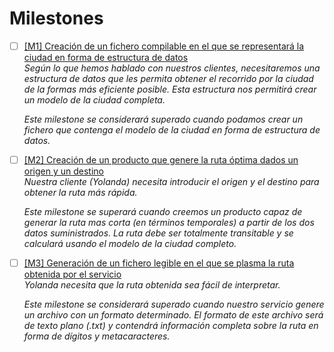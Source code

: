 
# Milestones  
- [ ] [[M1] Creación de un fichero compilable en el que se representará la ciudad en forma de estructura de datos](https://github.com/pedromarting3/OnTime/milestone/1)  
    _Según lo que hemos hablado con nuestros clientes, necesitaremos una estructura de datos que les permita obtener el recorrido por la ciudad de la formas más eficiente posible. Esta estructura nos permitirá crear un modelo de la ciudad completa._

    _Este milestone se considerará superado cuando podamos crear un fichero que contenga el modelo de la ciudad en forma de estructura de datos._

- [ ] [[M2] Creación de un producto que genere la ruta óptima dados un origen y un destino](https://github.com/pedromarting3/OnTime/milestone/2)  
    _Nuestra cliente (Yolanda) necesita introducir el origen y el destino para obtener la ruta más rápida._

    _Este milestone se superará cuando creemos un producto capaz de generar la ruta mas corta (en términos temporales) a partir de los dos datos suministrados. La ruta debe ser totalmente transitable y se calculará usando el modelo de la ciudad completo._

- [ ] [[M3] Generación de un fichero legible en el que se plasma la ruta obtenida por el servicio](https://github.com/pedromarting3/OnTime/milestone/3)  
    _Yolanda necesita que la ruta obtenida sea fácil de interpretar._
    
    _Este milestone se considerará superado cuando nuestro servicio genere un archivo con un formato determinado. El formato de este archivo será de texto plano (.txt) y contendrá información completa sobre la ruta en forma de dígitos y metacaracteres._
